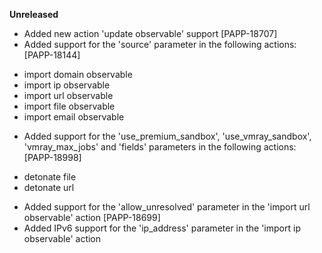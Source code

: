 **Unreleased**
* Added new action 'update observable' support [PAPP-18707]
* Added support for the 'source' parameter in the following actions: [PAPP-18144]
+ import domain observable
+ import ip observable
+ import url observable
+ import file observable
+ import email observable
* Added support for the 'use_premium_sandbox', 'use_vmray_sandbox', 'vmray_max_jobs' and 'fields' parameters in the following actions: [PAPP-18998]
+ detonate file
+ detonate url
* Added support for the 'allow_unresolved' parameter in the 'import url observable' action [PAPP-18699]
* Added IPv6 support for the 'ip_address' parameter in the 'import ip observable' action
